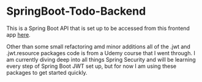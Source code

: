 # SpringBoot-Todo-Backend

This is a Spring Boot API that is set up to be accessed from this frontend app [here](https://github.com/bal360/springboot-todo-frontend).

Other than some small refactoring amd minor additions all of the .jwt and .jwt.resource packages code is from a Udemy course that I went through. I am currently diving deep into all things Spring Security and will be learning every step of Spring Boot JWT set up, but for now I am using these packages to get started quickly.
